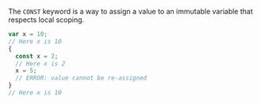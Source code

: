 

The `CONST` keyword is a way to assign a value to an immutable variable that respects local scoping.

```js
var x = 10;
// Here x is 10
{
  const x = 2;
  // Here x is 2
  x = 5;
  // ERROR: value cannot be re-assigned	
}
// Here x is 10
```
